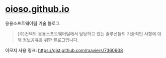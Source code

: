 # [oioso.github.io](https://contec-korea.github.io/oioso.github.io/)
응용소프트웨어팀 기술 블로그

> (주)컨텍의 응용소프트웨어팀에서 담당하고 있는 솔루션들의 기술적인 사항에 대해 정보공유를 위한 블로그입니다.

이모지 사용 링크: https://gist.github.com/rxaviers/7360908
